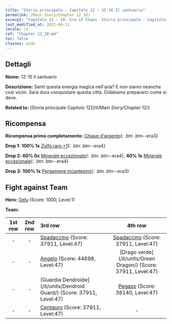 ```yaml
---
title: "Storia principale - Capitolo 12 - 12-10 Il santuario"
permalink: /Main Story/Chapter 12_10/
excerpt: "Capitolo 12 - 10. Era of Chaos  Storia principale - Capitolo 12_10. 12-10 Il santuario"
last_modified_at: 2021-04-11
locale: it
ref: "Chapter 12_10.md"
toc: false
classes: wide
---
```


## Dettagli

 **Nome:** 12-10 Il santuario

 **Descrizione:** Senti questa energia magica nell'aria? E non siamo neanche così vicini. Sarà dura conquistare questa città. Dobbiamo prepararci come si deve.

 **Related to:** [Storia principale Capitolo 12](/it/Main Story/Chapter 12/)

## Ricompensa

 **Ricompensa primo completamento:** [Chiave d'argento](/it/Items/con_693/){: .btn .btn--era3}

 **Drop 1:** **100% 1x** [Zolfo raro +1](/it/Items/mat_43/){: .btn .btn--era4}

 **Drop 2:** **60% 0x** [Minerale eccezionale](/it/Items/mat_33/){: .btn .btn--era4}, **40% 1x** [Minerale eccezionale](/it/Items/mat_33/){: .btn .btn--era4}

 **Drop 3:** **100% 1x** [Pergamene incantesimi](/it/Items/con_694/){: .btn .btn--era3}


## Fight against Team
 **Hero:** [Gelu](/it/heroes/Gelu/) (Score: 1000, Level:1)

 **Team:**


  | 1st row | 2nd row | 3rd row | 4th row |
  |:----:|:----:|:----|:----:|
  | - | - | [Spadaccino](/it/units/Swordsman/) (Score: 37911, Level:47)  | [Spadaccino](/it/units/Swordsman/) (Score: 37911, Level:47)  |
  | - | - | [Angelo](/it/units/Angel/) (Score: 44698, Level:47)  | [Drago verde](/it/units/Green Dragon/) (Score: 37911, Level:47)  |
  | - | - | [Guardia Dendroide](/it/units/Dendroid Guard/) (Score: 37911, Level:47)  | [Pegaso](/it/units/Pegasus/) (Score: 38140, Level:47)  |
  | - | - | [Centauro](/it/units/Centaur/) (Score: 37911, Level:47)  | - |


